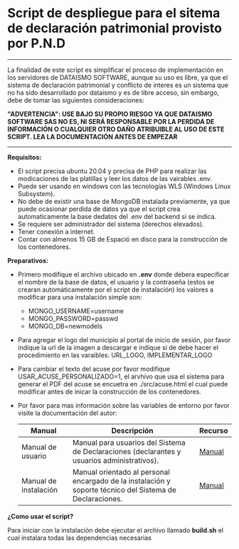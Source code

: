 # Script de despliegue para el sitema de declaración patrimonial provisto por P.N.D
***
La finalidad de este script es simplificar el proceso de implementación en los servidores de DATAISMO 
SOFTWARE, aunque su uso es libre, ya que el sistema de declaración patrimonial y conflicto de interes 
es un sistema que no ha sido desarrollado por dataismo y es de libre acceso, sin embargo, debe de tomar 
las siguientes consideraciones:

<strong>
"ADVERTENCIA": USE BAJO SU PROPIO RIESGO YA QUE DATAISMO SOFTWARE SAS NO ES, NI SERÁ RESPONSABLE POR LA PERDIDA 
DE INFORMACIÓN O CUALQUIER OTRO DAÑO ATRIBUIBLE AL USO DE ESTE SCRIPT. LEA LA DOCUMENTACIÓN ANTES DE EMPEZAR
</strong>

***
**Requisitos:**
- El script precisa ubuntu 20.04 y precisa de PHP para realizar las modicaciones de las platillas y leer los datos de las vairables .env.
- Puede ser usando en windows con las tecnologías WLS (Windows Linux Subsystem).
- No debe de existir una base de MongoDB instalada previamente, ya que puede ocasionar perdida de datos ya que el 
script crea automaticamente la base dedatos del .env del backend si se indica.
- Se requiere ser administrador del sistema (derechos elevados).
- Tener conexión a internet.
- Contar con almenos 15 GB de Espació en disco para la construcción de los contenedores.

**Preparativos:**
- Primero modifique el archivo ubicado en **.env** donde debera especificar el nombre de
la base de datos, el usuario y la contraseña (estos se crearan automáticamente por el script de instalación) los valores
 a modificar para una instalación simple son:
  - MONGO_USERNAME=username
  -  MONGO_PASSWORD=passwd
  -  MONGO_DB=newmodels
- Para agregar el logo del municipio al portal de inicio de sesión, por favor indique la url de la imagen a descargar e
indique si de debe hacer el procedimiento en las varaibles: URL_LOGO, IMPLEMENTAR_LOGO
- Para cambiar el texto del acuse por favor modifique USAR_ACUSE_PERSONALIZADO=1, el arvhivo que usa el sistema para generar el PDF
del acuse se encuetra en ./src/acuse.html el cual puede modificar antes de inicar la construcción de los contenedores.
- Por favor para mas información sobre las variables de entorno por favor visite la documentación del autor:
  
  | Manual            | Descripción | Recurso |
  | ----------------- | ----------- | --------|
  | Manual de usuario | Manual para usuarios del Sistema de Declaraciones (declarantes y usuarios administrativos). | [Manual](manuales/manual_usuario.pdf)|
  | Manual de instalación | Manual orientado al personal encargado de la instalación y soporte técnico del Sistema de Declaraciones. | [Manual](manuales/manual_instalacion.pdf)|

**¿Como usar el script?**

Para iniciar con la instalación debe ejecutar el archivo llamado **build.sh** el cual instalara todas
las dependencias necesarias 
